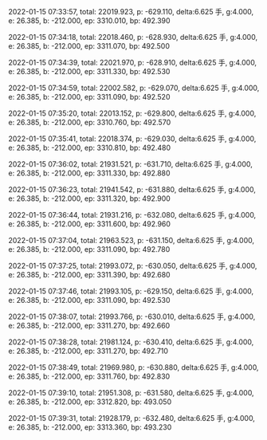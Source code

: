 2022-01-15 07:33:57, total: 22019.923, p: -629.110, delta:6.625 手, g:4.000, e: 26.385, b: -212.000, ep: 3310.010, bp: 492.390

2022-01-15 07:34:18, total: 22018.460, p: -628.930, delta:6.625 手, g:4.000, e: 26.385, b: -212.000, ep: 3311.070, bp: 492.500

2022-01-15 07:34:39, total: 22021.970, p: -628.910, delta:6.625 手, g:4.000, e: 26.385, b: -212.000, ep: 3311.330, bp: 492.530

2022-01-15 07:34:59, total: 22002.582, p: -629.070, delta:6.625 手, g:4.000, e: 26.385, b: -212.000, ep: 3311.090, bp: 492.520

2022-01-15 07:35:20, total: 22013.152, p: -629.800, delta:6.625 手, g:4.000, e: 26.385, b: -212.000, ep: 3310.760, bp: 492.570

2022-01-15 07:35:41, total: 22018.374, p: -629.030, delta:6.625 手, g:4.000, e: 26.385, b: -212.000, ep: 3310.810, bp: 492.480

2022-01-15 07:36:02, total: 21931.521, p: -631.710, delta:6.625 手, g:4.000, e: 26.385, b: -212.000, ep: 3311.330, bp: 492.880

2022-01-15 07:36:23, total: 21941.542, p: -631.880, delta:6.625 手, g:4.000, e: 26.385, b: -212.000, ep: 3311.320, bp: 492.900

2022-01-15 07:36:44, total: 21931.216, p: -632.080, delta:6.625 手, g:4.000, e: 26.385, b: -212.000, ep: 3311.600, bp: 492.960

2022-01-15 07:37:04, total: 21963.523, p: -631.150, delta:6.625 手, g:4.000, e: 26.385, b: -212.000, ep: 3311.090, bp: 492.780

2022-01-15 07:37:25, total: 21993.072, p: -630.050, delta:6.625 手, g:4.000, e: 26.385, b: -212.000, ep: 3311.390, bp: 492.680

2022-01-15 07:37:46, total: 21993.105, p: -629.150, delta:6.625 手, g:4.000, e: 26.385, b: -212.000, ep: 3311.090, bp: 492.530

2022-01-15 07:38:07, total: 21993.766, p: -630.010, delta:6.625 手, g:4.000, e: 26.385, b: -212.000, ep: 3311.270, bp: 492.660

2022-01-15 07:38:28, total: 21981.124, p: -630.410, delta:6.625 手, g:4.000, e: 26.385, b: -212.000, ep: 3311.270, bp: 492.710

2022-01-15 07:38:49, total: 21969.980, p: -630.880, delta:6.625 手, g:4.000, e: 26.385, b: -212.000, ep: 3311.760, bp: 492.830

2022-01-15 07:39:10, total: 21951.308, p: -631.580, delta:6.625 手, g:4.000, e: 26.385, b: -212.000, ep: 3312.820, bp: 493.050

2022-01-15 07:39:31, total: 21928.179, p: -632.480, delta:6.625 手, g:4.000, e: 26.385, b: -212.000, ep: 3313.360, bp: 493.230